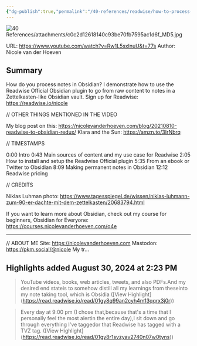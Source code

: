 ```yaml
---
{"dg-publish":true,"permalink":"/40-references/readwise/how-to-process-notes-in-obsidian-readwise-official-obsidian-plugin/","tags":["rw/articles"]}
---
```


![40 References/attachments/c0c2d12618140c93be70fb7595ac1d6f_MD5.jpg](/img/user/40%20References/attachments/c0c2d12618140c93be70fb7595ac1d6f_MD5.jpg)
  
URL: https://www.youtube.com/watch?v=Rw1L5sxlnuU&t=77s
Author: Nicole van der Hoeven

## Summary

How do you process notes in Obsidian? I demonstrate how to use the Readwise Official Obsidian plugin to go from raw content to notes in a Zettelkasten-like Obsidian vault. Sign up for Readwise: https://readwise.io/nicole


// OTHER THINGS MENTIONED IN THE VIDEO

My blog post on this: https://nicolevanderhoeven.com/blog/20210810-readwise-to-obsidian-redux/
Klara and the Sun: https://amzn.to/3IrNbrq


// TIMESTAMPS

0:00 Intro
0:43 Main sources of content and my use case for Readwise
2:05 How to install and setup the Readwise Official plugin
5:35 From an ebook or Twitter to Obsidian
8:09 Making permanent notes in Obsidian
12:12 Readwise pricing

// CREDITS

Niklas Luhman photo: https://www.tagesspiegel.de/wissen/niklas-luhmann-zum-90-er-dachte-mit-dem-zettelkasten/20683794.html

If you want to learn more about Obsidian, check out my course for beginners, Obsidian for Everyone: https://courses.nicolevanderhoeven.com/o4e

---
// ABOUT ME
Site: https://nicolevanderhoeven.com
Mastodon: https://pkm.social/@nicole
My tr...

## Highlights added August 30, 2024 at 2:23 PM
>YouTube videos, books, web articles, tweets, and also PDFs.And my desired end stateis to somehow distill all my learnings from theseinto my note taking tool, which is Obsidia ([View Highlight] (https://read.readwise.io/read/01gy8q99an2cyh4m13qqrx3j0r))


>Every day at 9:00 pm (I chose that,because that's a time that I personally feel the most alertin the entire day),I sit down and go through everything I've taggedor that Readwise has tagged with a TVZ tag. ([View Highlight] (https://read.readwise.io/read/01gy8r1svzyav2740n07w0tyns))


